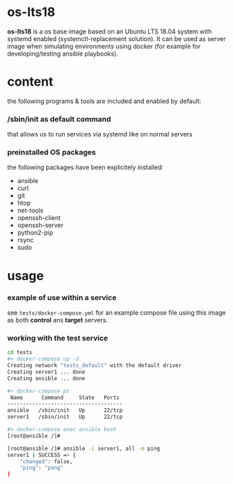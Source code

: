 # os-lts18
**os-lts18** is a os base image based on an Ubuntu LTS 18.04 system with systemd enabled (systemctl-replacement solution). It can be used as server image when simulating environments using docker (for example for developing/testing ansible playbooks).

# content
the following programs & tools are included and enabled by default:

### /sbin/init as default command
that allows us to run services via systemd like on normal servers

### preinstalled OS packages
the following packages have been explicitely installed:
- ansible
- curl
- git
- htop
- net-tools
- openssh-client
- openssh-server
- python2-pip
- rsync
- sudo


# usage

### example of use within a service
see `tests/docker-compose.yml` for an example compose file using this image as both **control** ans **target** servers.


### working with the test service
```bash
cd tests
#> docker-compose up -d
Creating network "tests_default" with the default driver
Creating server1 ... done
Creating ansible ... done

#> docker-compose ps
 Name      Command     State   Ports
-------------------------------------
ansible   /sbin/init   Up      22/tcp
server1   /sbin/init   Up      22/tcp

#> docker-compose exec ansible bash
[root@ansible /]#

[root@ansible /]# ansible -i server1, all -m ping
server1 | SUCCESS => {
    "changed": false,
    "ping": "pong"
}
```
